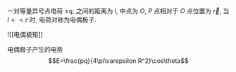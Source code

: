 一对等量异号点电荷 $\pm q$, 之间的距离为 $l$, 中点为 $O$, $P$ 点相对于 $O$ 点位置为 $\vec r$, 当 $l<<r$ 时, 电荷对称为电偶极子. 

![[电偶极矩]]

电偶极子产生的电势 $$E=\frac{pq}{4\pi\varepsilon R^2}\cos\theta$$
